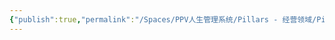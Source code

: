 ```yaml
---
{"publish":true,"permalink":"/Spaces/PPV人生管理系统/Pillars - 经营领域/Pillars - 人生经营领域/运动/增肌减脂计划/肌肉部位库/肌肉库/下背部肌群.md","created":"2025-07-07T18:09:00.908+08:00","modified":"2025-07-09T00:23:33.106+08:00","published":"2025-07-09T00:23:33.106+08:00","cssclasses":""}
---
```


